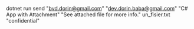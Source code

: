﻿dotnet run send "bvd.dorin@gmail.com" "dev.dorin.baba@gmail.com" "C# App with Attachment" "See attached file for more info." un_fisier.txt "confidential"